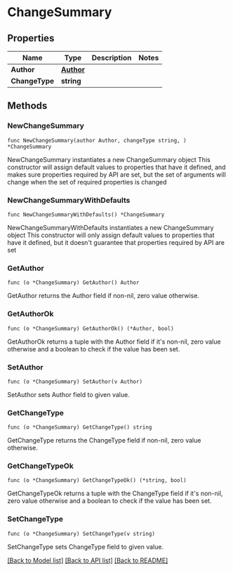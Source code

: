 # ChangeSummary

## Properties

Name | Type | Description | Notes
------------ | ------------- | ------------- | -------------
**Author** | [**Author**](Author.md) |  | 
**ChangeType** | **string** |  | 

## Methods

### NewChangeSummary

`func NewChangeSummary(author Author, changeType string, ) *ChangeSummary`

NewChangeSummary instantiates a new ChangeSummary object
This constructor will assign default values to properties that have it defined,
and makes sure properties required by API are set, but the set of arguments
will change when the set of required properties is changed

### NewChangeSummaryWithDefaults

`func NewChangeSummaryWithDefaults() *ChangeSummary`

NewChangeSummaryWithDefaults instantiates a new ChangeSummary object
This constructor will only assign default values to properties that have it defined,
but it doesn't guarantee that properties required by API are set

### GetAuthor

`func (o *ChangeSummary) GetAuthor() Author`

GetAuthor returns the Author field if non-nil, zero value otherwise.

### GetAuthorOk

`func (o *ChangeSummary) GetAuthorOk() (*Author, bool)`

GetAuthorOk returns a tuple with the Author field if it's non-nil, zero value otherwise
and a boolean to check if the value has been set.

### SetAuthor

`func (o *ChangeSummary) SetAuthor(v Author)`

SetAuthor sets Author field to given value.


### GetChangeType

`func (o *ChangeSummary) GetChangeType() string`

GetChangeType returns the ChangeType field if non-nil, zero value otherwise.

### GetChangeTypeOk

`func (o *ChangeSummary) GetChangeTypeOk() (*string, bool)`

GetChangeTypeOk returns a tuple with the ChangeType field if it's non-nil, zero value otherwise
and a boolean to check if the value has been set.

### SetChangeType

`func (o *ChangeSummary) SetChangeType(v string)`

SetChangeType sets ChangeType field to given value.



[[Back to Model list]](../README.md#documentation-for-models) [[Back to API list]](../README.md#documentation-for-api-endpoints) [[Back to README]](../README.md)


